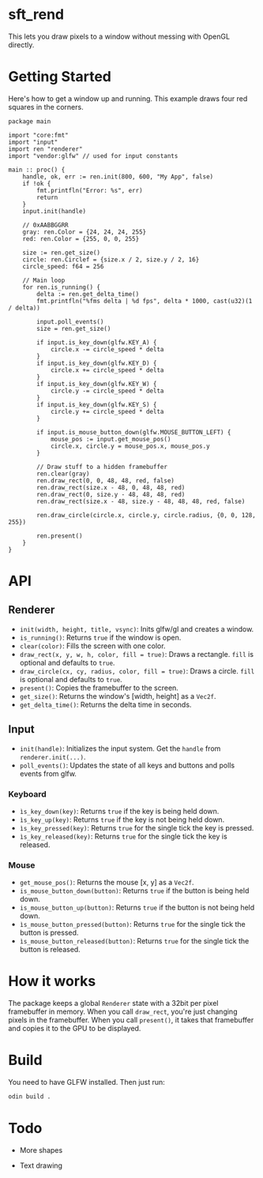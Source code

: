 # sft_rend
This lets you draw pixels to a window without messing with OpenGL directly.

# Getting Started
Here's how to get a window up and running. This example draws four red squares in the corners.
```odin
package main

import "core:fmt"
import "input"
import ren "renderer"
import "vendor:glfw" // used for input constants

main :: proc() {
	handle, ok, err := ren.init(800, 600, "My App", false)
	if !ok {
		fmt.printfln("Error: %s", err)
		return
	}
	input.init(handle)

	// 0xAABBGGRR
	gray: ren.Color = {24, 24, 24, 255}
	red: ren.Color = {255, 0, 0, 255}

	size := ren.get_size()
	circle: ren.Circlef = {size.x / 2, size.y / 2, 16}
	circle_speed: f64 = 256

	// Main loop
	for ren.is_running() {
		delta := ren.get_delta_time()
		fmt.printfln("%fms delta | %d fps", delta * 1000, cast(u32)(1 / delta))

		input.poll_events()
		size = ren.get_size()

		if input.is_key_down(glfw.KEY_A) {
			circle.x -= circle_speed * delta
		}
		if input.is_key_down(glfw.KEY_D) {
			circle.x += circle_speed * delta
		}
		if input.is_key_down(glfw.KEY_W) {
			circle.y -= circle_speed * delta
		}
		if input.is_key_down(glfw.KEY_S) {
			circle.y += circle_speed * delta
		}

		if input.is_mouse_button_down(glfw.MOUSE_BUTTON_LEFT) {
			mouse_pos := input.get_mouse_pos()
			circle.x, circle.y = mouse_pos.x, mouse_pos.y
		}

		// Draw stuff to a hidden framebuffer
		ren.clear(gray)
		ren.draw_rect(0, 0, 48, 48, red, false)
		ren.draw_rect(size.x - 48, 0, 48, 48, red)
		ren.draw_rect(0, size.y - 48, 48, 48, red)
		ren.draw_rect(size.x - 48, size.y - 48, 48, 48, red, false)

		ren.draw_circle(circle.x, circle.y, circle.radius, {0, 0, 128, 255})

		ren.present()
	}
}
```

# API

## Renderer
- `init(width, height, title, vsync)`: Inits glfw/gl and creates a window.
- `is_running()`: Returns `true` if the window is open.
- `clear(color)`: Fills the screen with one color.
- `draw_rect(x, y, w, h, color, fill = true)`: Draws a rectangle. `fill` is optional and defaults to `true`.
- `draw_circle(cx, cy, radius, color, fill = true)`: Draws a circle. `fill` is optional and defaults to `true`.
- `present()`: Copies the framebuffer to the screen.
- `get_size()`: Returns the window's [width, height] as a `Vec2f`.
- `get_delta_time()`: Returns the delta time in seconds.

## Input
- `init(handle)`: Initializes the input system. Get the `handle` from `renderer.init(...)`.
- `poll_events()`: Updates the state of all keys and buttons and polls events from glfw.
### Keyboard
- `ìs_key_down(key)`: Returns `true` if the key is being held down.
- `ìs_key_up(key)`: Returns `true` if the key is not being held down.
- `ìs_key_pressed(key)`: Returns `true` for the single tick the key is pressed.
- `ìs_key_released(key)`: Returns `true` for the single tick the key is released.
### Mouse
- `get_mouse_pos()`: Returns the mouse [x, y] as a `Vec2f`.
- `is_mouse_button_down(button)`: Returns `true` if the button is being held down.
- `is_mouse_button_up(button)`: Returns `true` if the button is not being held down.
- `ìs_mouse_button_pressed(button)`: Returns `true` for the single tick the button is pressed.
- `ìs_mouse_button_released(button)`: Returns `true` for the single tick the button is released.

# How it works
The package keeps a global `Renderer` state with a 32bit per pixel framebuffer in memory. When you call `draw_rect`, you're just changing pixels in the framebuffer.
When you call `present()`, it takes that framebuffer and copies it to the GPU to be displayed.

# Build
You need to have GLFW installed. Then just run:
```bash
odin build .
```

# Todo
- More shapes
<!-- - Alpha blending -->
- Text drawing
